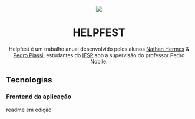 <div align="center">
  <img src="https://github.com/NathanHGS/helpfest-frontend/blob/main/public/favicon.ico" />
  
  <h1>HELPFEST</h1>
</div>
<p align="center">
  Helpfest é um trabalho anual desenvolvido pelos alunos <a href="https://github.com/NathanHGS">Nathan Hermes</a> & <a href="https://github.com/PedroPiassi">Pedro         Piassi</a>, estudantes do <a href="https://scl.ifsp.edu.br">IFSP</a> sob a supervisão do professor Pedro Nobile.
</p>

## Tecnologias


### Frontend da aplicação

readme em edição
